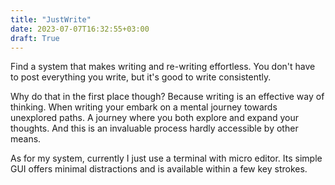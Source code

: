 ```yaml
---
title: "JustWrite"
date: 2023-07-07T16:32:55+03:00
draft: True
---
```


Find a system that makes writing and re-writing effortless. 
You don't have to post everything you write,
but it's good to write consistently.

Why do that in the first place though?
Because writing is an effective way of thinking.
When writing your embark on a mental journey towards unexplored paths.
A journey where you both explore and expand your thoughts. 
And this is an invaluable process hardly accessible by other means.  

As for my system, 
currently I just use a terminal with micro editor. 
Its simple GUI offers minimal distractions
and is available within a few key strokes.    